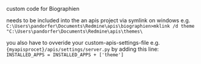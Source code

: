 custom code for Biographien

needs to be included into the an apis project via symlink
on windows e.g.
`C:\Users\pandorfer\Documents\Redmine\apis\biographien>mklink /d theme "C:\Users\pandorfer\Documents\Redmine\apis\themes\`

you also have to ovveride your custom-apis-settings-file e.g. `{myapisprocet}/apis/settings/server.py` by adding this line:
`INSTALLED_APPS = INSTALLED_APPS + ['theme']`
